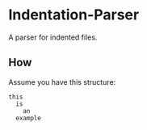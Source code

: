 # Indentation-Parser

A parser for indented files.

## How

Assume you have this structure:

	this
	  is
	    an
	  example

